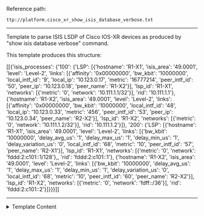 Reference path:
```
ttp://platform.cisco_xr_show_isis_database_verbose.txt
```

---



Template to parse ISIS LSDP of Cisco IOS-XR devices as produced
by "show isis database verbose" command.

This template produces this structure:

[[{'isis_processes': {'100': {'LSP': [{'hostname': 'R1-X1',
                                       'isis_area': '49.0001',
                                       'level': 'Level-2',
                                       'links': [{'affinity': '0x00000000',
                                                  'bw_kbit': '10000000',
                                                  'local_intf_id': '9',
                                                  'local_ip': '10.123.0.17',
                                                  'metric': '16777214',
                                                  'peer_intf_id': '50',
                                                  'peer_ip': '10.123.0.18',
                                                  'peer_name': 'R1-X2'}],
                                       'lsp_id': 'R1-X1',
                                       'networks': [{'metric': '0',
                                                     'network': '10.111.1.1/32'}],
                                       'rid': '10.111.1.1'},
                                      {'hostname': 'R1-X2',
                                       'isis_area': '49.0001',
                                       'level': 'Level-2',
                                       'links': [{'affinity': '0x00000000',
                                                  'bw_kbit': '10000000',
                                                  'local_intf_id': '48',
                                                  'local_ip': '10.123.0.33',
                                                  'metric': '456',
                                                  'peer_intf_id': '53',
                                                  'peer_ip': '10.123.0.34',
                                                  'peer_name': 'R2-X2'}],
                                       'lsp_id': 'R1-X2',
                                       'networks': [{'metric': '0',
                                                     'network': '10.111.1.2/32'}],
                                       'rid': '10.111.1.2'}]},
                      '200': {'LSP': [{'hostname': 'R1-X1',
                                       'isis_area': '49.0001',
                                       'level': 'Level-2',
                                       'links': [{'bw_kbit': '10000000',
                                                  'delay_avg_us': '1',
                                                  'delay_max_us': '1',
                                                  'delay_min_us': '1',
                                                  'delay_variation_us': '0',
                                                  'local_intf_id': '68',
                                                  'metric': '10',
                                                  'peer_intf_id': '57',
                                                  'peer_name': 'R2-X1'}],
                                       'lsp_id': 'R1-X1',
                                       'networks': [{'metric': '0',
                                                     'network': 'fddd:2:c101::1/128'},,
                                       'rid': 'fddd:2:c101::1'},
                                      {'hostname': 'R1-X2',
                                       'isis_area': '49.0001',
                                       'level': 'Level-2',
                                       'links': [{'bw_kbit': '10000000',
                                                  'delay_avg_us': '1',
                                                  'delay_max_us': '1',
                                                  'delay_min_us': '1',
                                                  'delay_variation_us': '0',
                                                  'local_intf_id': '68',
                                                  'metric': '10',
                                                  'peer_intf_id': '60',
                                                  'peer_name': 'R2-X2'}],
                                       'lsp_id': 'R1-X2',
                                       'networks': [{'metric': '0',
                                                     'network': 'fdff::/36'}],
                                       'rid': 'fddd:2:c101::2'}]}}}]]



---

<details><summary>Template Content</summary>
```
<doc>
Template to parse ISIS LSDP of Cisco IOS-XR devices as produced
by "show isis database verbose" command.

This template produces this structure:

[[{'isis_processes': {'100': {'LSP': [{'hostname': 'R1-X1',
                                       'isis_area': '49.0001',
                                       'level': 'Level-2',
                                       'links': [{'affinity': '0x00000000',
                                                  'bw_kbit': '10000000',
                                                  'local_intf_id': '9',
                                                  'local_ip': '10.123.0.17',
                                                  'metric': '16777214',
                                                  'peer_intf_id': '50',
                                                  'peer_ip': '10.123.0.18',
                                                  'peer_name': 'R1-X2'}],
                                       'lsp_id': 'R1-X1',
                                       'networks': [{'metric': '0',
                                                     'network': '10.111.1.1/32'}],
                                       'rid': '10.111.1.1'},
                                      {'hostname': 'R1-X2',
                                       'isis_area': '49.0001',
                                       'level': 'Level-2',
                                       'links': [{'affinity': '0x00000000',
                                                  'bw_kbit': '10000000',
                                                  'local_intf_id': '48',
                                                  'local_ip': '10.123.0.33',
                                                  'metric': '456',
                                                  'peer_intf_id': '53',
                                                  'peer_ip': '10.123.0.34',
                                                  'peer_name': 'R2-X2'}],
                                       'lsp_id': 'R1-X2',
                                       'networks': [{'metric': '0',
                                                     'network': '10.111.1.2/32'}],
                                       'rid': '10.111.1.2'}]},
                      '200': {'LSP': [{'hostname': 'R1-X1',
                                       'isis_area': '49.0001',
                                       'level': 'Level-2',
                                       'links': [{'bw_kbit': '10000000',
                                                  'delay_avg_us': '1',
                                                  'delay_max_us': '1',
                                                  'delay_min_us': '1',
                                                  'delay_variation_us': '0',
                                                  'local_intf_id': '68',
                                                  'metric': '10',
                                                  'peer_intf_id': '57',
                                                  'peer_name': 'R2-X1'}],
                                       'lsp_id': 'R1-X1',
                                       'networks': [{'metric': '0',
                                                     'network': 'fddd:2:c101::1/128'},,
                                       'rid': 'fddd:2:c101::1'},
                                      {'hostname': 'R1-X2',
                                       'isis_area': '49.0001',
                                       'level': 'Level-2',
                                       'links': [{'bw_kbit': '10000000',
                                                  'delay_avg_us': '1',
                                                  'delay_max_us': '1',
                                                  'delay_min_us': '1',
                                                  'delay_variation_us': '0',
                                                  'local_intf_id': '68',
                                                  'metric': '10',
                                                  'peer_intf_id': '60',
                                                  'peer_name': 'R2-X2'}],
                                       'lsp_id': 'R1-X2',
                                       'networks': [{'metric': '0',
                                                     'network': 'fdff::/36'}],
                                       'rid': 'fddd:2:c101::2'}]}}}]]
</doc>

<group name="isis_processes.{{ pid }}**" functions="record('level') | del('level')">
IS-IS {{ pid }} ({{ level }}) Link State Database

<group name="LSP*" set="level">
{{ lsp_id | _start_ }}.00-00 * {{ ignore }} {{ ignore }} 65487/*      0/0/0
{{ lsp_id | _start_ }}.00-00   {{ ignore }} {{ ignore }} 64768/65535  0/0/0
{{ lsp_id | _start_ }}.00-00*  {{ ignore }} {{ ignore }} 65487/*      0/0/0
  Auth:           {{ auth }}, Length: 17
  Area Address:   {{ isis_area }}
  Router ID:      {{ rid }}
  Hostname:       {{ hostname }}
  IPv6 Address:   {{ rid }}
    IPv6 Router ID: {{ rid }}
	
  <group name="networks*">
  Metric: {{ metric | _start_ }}     IP-Extended {{ network }}
  Metric: {{ metric | _start_ }}     MT (IPv6 Unicast) IPv6 {{ network | _exact_ }}
  Metric: {{ metric | _start_ }}     MT (IPv6 Unicast) IPv6-Ext-InAr {{ network | _exact_ }}
  </group>
  
  <group name="links*">
  Metric: {{ metric | _start_ }}   IS-Extended {{ peer_name }}.00
  Metric: {{ metric | _start_ }}   MT (IPv6 Unicast) IS-Extended {{ peer_name }}.00
    Local Interface ID: {{ local_intf_id }}, Remote Interface ID: {{ peer_intf_id }}
    Interface IP Address: {{ local_ip }}
    Neighbor IP Address: {{ peer_ip }}
    Affinity: {{ affinity }}
    Physical BW: {{ bw_kbit }} kbits/sec
    Link Average Delay: {{ delay_avg_us }} us
    Link Min/Max Delay: {{ delay_min_us }}/{{ delay_max_us }} us
    Link Delay Variation: {{ delay_variation_us }} us
    <group name="srv6_endx_sid*">
    END.X SID: {{ sid | IPV6}} B:0 S:0 P:0 uA (PSP/USD) Alg:{{ algo }}
        Block Length: {{ block_length }}, Node-ID Length: {{ node_id_length }}, Func-Length: {{ func_length }}, Args-Length: {{ args_length }}
	</group>
  </group>
  
  <group name="srv6_locators*">
  SRv6 Locator:   MT (IPv6 Unicast) {{ locator | IPV6 }}/{{ mask }} D:0 Metric: 0 Algorithm: {{ algo }}
  </group>
  
</group>
</group>
```
</details>